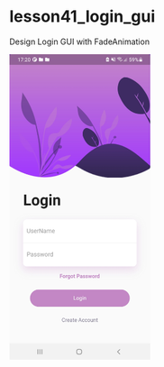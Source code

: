 # lesson41_login_gui
Design Login GUI with FadeAnimation

[<img src="assets/screenshot/img_login.jpg" width="250">](assets/screenshot/img_login.jpg)
